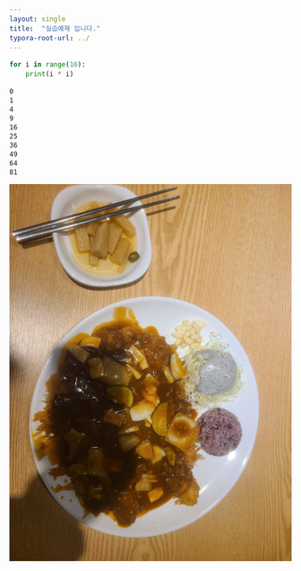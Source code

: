 ```yaml
---
layout: single
title:  "실습예제 입니다."
typora-root-url: ../
---
```



```python
for i in range(10):
    print(i * i)
```
    0
    1
    4
    9
    16
    25
    36
    49
    64
    81



![KakaoTalk_20231215_211005641](/images/2023-12-15-second.md/KakaoTalk_20231215_211005641-1702645894400-2.jpg)

